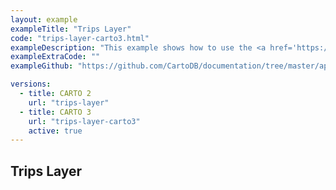 ```yaml
---
layout: example
exampleTitle: "Trips Layer"
code: "trips-layer-carto3.html"
exampleDescription: "This example shows how to use the <a href='https://deck.gl/docs/api-reference/geo-layers/trips-layer' target='_blank'>TripsLayer</a> to render animated paths that represent vehicle trips."
exampleExtraCode: ""
exampleGithub: "https://github.com/CartoDB/documentation/tree/master/app/content/deck-gl/examples/advanced-examples/trips-layer-carto3.html"

versions:
  - title: CARTO 2
    url: "trips-layer"
  - title: CARTO 3
    url: "trips-layer-carto3"
    active: true
---
```

## Trips Layer